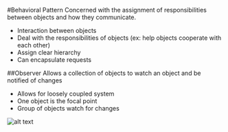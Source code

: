 #Behavioral Pattern
Concerned with the assignment of responsibilities between objects and how they communicate.

- Interaction between objects
- Deal with the responsibilities of objects (ex: help objects cooperate with each other)
- Assign clear hierarchy
- Can encapsulate requests

##Observer
Allows a collection of objects to watch an object and be notified of changes

- Allows for loosely coupled system
- One object is the focal point
- Group of objects watch for changes

![alt text](../assets/observer-pattern.png "Observer Pattern Notes")